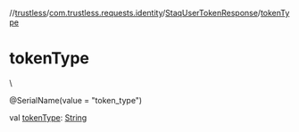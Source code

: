 //[trustless](../../../index.md)/[com.trustless.requests.identity](../index.md)/[StaqUserTokenResponse](index.md)/[tokenType](token-type.md)

# tokenType

\

@SerialName(value = &quot;token_type&quot;)

val [tokenType](token-type.md): [String](https://kotlinlang.org/api/latest/jvm/stdlib/kotlin/-string/index.html)
